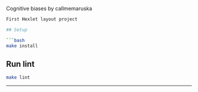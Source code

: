 Cognitive biases by callmemaruska

```bash
First Hexlet layout project

## Setup

```bash
make install
```

## Run lint

```bash
make lint
```

---
